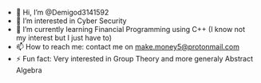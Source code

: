 - 👋 Hi, I’m @Demigod3141592
- 👀 I’m interested in Cyber Security
- 🌱 I’m currently learning Financial Programming using C++ (I know not my interest but I just have to)
- 📫 How to reach me: contact me on make.money5@protonmail.com 
- ⚡ Fun fact: Very interested in Group Theory and more generaly Abstract Algebra

<!---
Demigod3141592/Demigod3141592 is a ✨ special ✨ repository because its `README.md` (this file) appears on your GitHub profile.
You can click the Preview link to take a look at your changes.
--->
